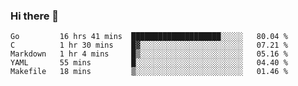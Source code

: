 ### Hi there 👋

<!--
**yeya24/yeya24** is a ✨ _special_ ✨ repository because its `README.md` (this file) appears on your GitHub profile.

Here are some ideas to get you started:

- 🔭 I’m currently working on ...
- 🌱 I’m currently learning ...
- 👯 I’m looking to collaborate on ...
- 🤔 I’m looking for help with ...
- 💬 Ask me about ...
- 📫 How to reach me: ...
- 😄 Pronouns: ...
- ⚡ Fun fact: ...
-->

<!--START_SECTION:waka-->
```text
Go         16 hrs 41 mins  ████████████████████░░░░░   80.04 % 
C          1 hr 30 mins    █▓░░░░░░░░░░░░░░░░░░░░░░░   07.21 % 
Markdown   1 hr 4 mins     █▒░░░░░░░░░░░░░░░░░░░░░░░   05.16 % 
YAML       55 mins         █░░░░░░░░░░░░░░░░░░░░░░░░   04.40 % 
Makefile   18 mins         ▒░░░░░░░░░░░░░░░░░░░░░░░░   01.46 % 
```
<!--END_SECTION:waka-->
